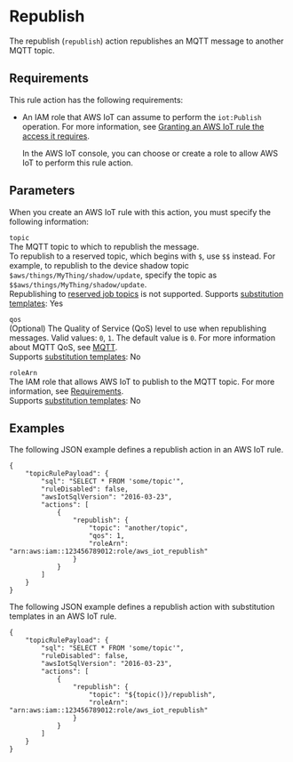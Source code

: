 # Republish<a name="republish-rule-action"></a>

The republish \(`republish`\) action republishes an MQTT message to another MQTT topic\.

## Requirements<a name="republish-rule-action-requirements"></a>

This rule action has the following requirements:
+ An IAM role that AWS IoT can assume to perform the `iot:Publish` operation\. For more information, see [Granting an AWS IoT rule the access it requires](iot-create-role.md)\.

  In the AWS IoT console, you can choose or create a role to allow AWS IoT to perform this rule action\.

## Parameters<a name="republish-rule-action-parameters"></a>

When you create an AWS IoT rule with this action, you must specify the following information:

`topic`  
The MQTT topic to which to republish the message\.  
To republish to a reserved topic, which begins with `$`, use `$$` instead\. For example, to republish to the device shadow topic `$aws/things/MyThing/shadow/update`, specify the topic as `$$aws/things/MyThing/shadow/update`\.  
Republishing to [reserved job topics](reserved-topics.md#reserved-topics-job) is not supported\.
Supports [substitution templates](iot-substitution-templates.md): Yes

`qos`  
\(Optional\) The Quality of Service \(QoS\) level to use when republishing messages\. Valid values: `0`, `1`\. The default value is `0`\. For more information about MQTT QoS, see [MQTT](mqtt.md)\.  
Supports [substitution templates](iot-substitution-templates.md): No

`roleArn`  
The IAM role that allows AWS IoT to publish to the MQTT topic\. For more information, see [Requirements](#republish-rule-action-requirements)\.  
Supports [substitution templates](iot-substitution-templates.md): No

## Examples<a name="republish-rule-action-examples"></a>

The following JSON example defines a republish action in an AWS IoT rule\.

```
{
    "topicRulePayload": {
        "sql": "SELECT * FROM 'some/topic'", 
        "ruleDisabled": false, 
        "awsIotSqlVersion": "2016-03-23",
        "actions": [
            {
                "republish": {
                    "topic": "another/topic",
                    "qos": 1,
                    "roleArn": "arn:aws:iam::123456789012:role/aws_iot_republish"
                }
            }
        ]
    }
}
```

The following JSON example defines a republish action with substitution templates in an AWS IoT rule\.

```
{
    "topicRulePayload": {
        "sql": "SELECT * FROM 'some/topic'",
        "ruleDisabled": false,
        "awsIotSqlVersion": "2016-03-23",
        "actions": [
            {
                "republish": {
                    "topic": "${topic()}/republish",
                    "roleArn": "arn:aws:iam::123456789012:role/aws_iot_republish"
                }
            }
        ]
    }
}
```